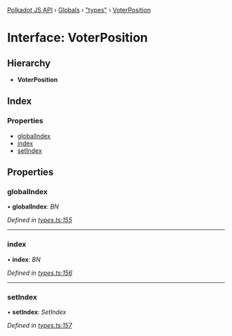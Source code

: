 [Polkadot JS API](../README.md) › [Globals](../globals.md) › ["types"](../modules/_types_.md) › [VoterPosition](_types_.voterposition.md)

# Interface: VoterPosition

## Hierarchy

* **VoterPosition**

## Index

### Properties

* [globalIndex](_types_.voterposition.md#globalindex)
* [index](_types_.voterposition.md#index)
* [setIndex](_types_.voterposition.md#setindex)

## Properties

###  globalIndex

• **globalIndex**: *BN*

*Defined in [types.ts:155](https://github.com/polkadot-js/api/blob/6b74ea39c2/packages/api-derive/src/types.ts#L155)*

___

###  index

• **index**: *BN*

*Defined in [types.ts:156](https://github.com/polkadot-js/api/blob/6b74ea39c2/packages/api-derive/src/types.ts#L156)*

___

###  setIndex

• **setIndex**: *SetIndex*

*Defined in [types.ts:157](https://github.com/polkadot-js/api/blob/6b74ea39c2/packages/api-derive/src/types.ts#L157)*
